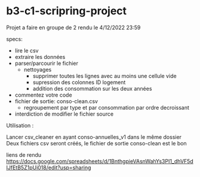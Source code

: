 # b3-c1-scripring-project
Projet a faire en groupe de 2
rendu le 4/12/2022 23:59

specs:
- lire le csv
- extraire les données
- parser/parcourir le fichier
    - nettoyages
        - supprimer toutes les lignes avec au moins une cellule vide
        - supression des colonnes ID logement
        - addition des consommation sur les deux années
- commentez votre code
- fichier de sortie: conso-clean.csv
    - regroupement par type et par consommation par ordre decroissant
- interdiction de modifier le fichier source 

Utilisation :

Lancer csv_cleaner en ayant conso-annuelles_v1 dans le même dossier
Deux fichiers csv seront créés, le fichier de sortie conso-clean est le bon

liens de rendu
https://docs.google.com/spreadsheets/d/1BnthgpieVAsnWahYs3PI1_dhVF5dIJfEtB5Z1pUi018/edit?usp=sharing

